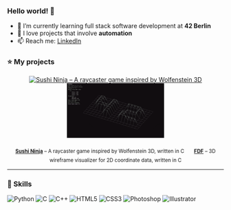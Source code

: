 ### Hello world! 👋

- 🌱 I’m currently learning full stack software development at **42 Berlin**
- 💬 I love projects that involve **automation**
- 📫 Reach me: [LinkedIn](https://www.linkedin.com/in/dmitrijslasko)
<!--
- ⭐ Check out these projects of mine I'm proud of:
- [Sushi Ninja – A raycaster game inspired by Wolfenstein 3D, written in C](https://github.com/dmitrijslasko/42_cub3D_advanced)
- [FDF – 3D wireframe models visualizator a set of 2D coordinates, written in C](https://github.com/dmitrijslasko/42_fdf)
-->

### ⭐ My projects

<p align="center">
  <a href="https://github.com/dmitrijslasko/42_cub3D_advanced">
    <img src="https://img.youtube.com/vi/zGh0d-RLmI8/maxresdefault.jpg" alt="Sushi Ninja – A raycaster game inspired by Wolfenstein 3D" width="45%">
  </a>
  <a href="https://github.com/dmitrijslasko/42_fdf">
    <img src="https://raw.githubusercontent.com/dmitrijslasko/42_fdf/192dcd393a4a817a25a64ad245a87558c0b146fc/_img/fdf-github-preview.png" alt="FDF – 3D wireframe models visualizator" width="45%">
  </a>
</p>

<p align="center">
  <sub>
    <b><a href="https://github.com/dmitrijslasko/42_cub3D_advanced">Sushi Ninja</a></b> – A raycaster game inspired by Wolfenstein 3D, written in C  
    &nbsp;&nbsp;&nbsp;&nbsp;&nbsp;
    <b><a href="https://github.com/dmitrijslasko/42_fdf">FDF</a></b> – 3D wireframe visualizer for 2D coordinate data, written in C
  </sub>
</p>

<!-- - 👯 I’m looking to collaborate on ... -->
<!-- - 🤔 I’m looking for help with ... -->

---

### 🧠 Skills
<p align="left">
  <img src="https://img.shields.io/badge/Python-3776AB?style=for-the-badge&logo=python&logoColor=yellow" alt="Python">
  <img src="https://img.shields.io/badge/C-A8B9CC?style=for-the-badge&logo=c&logoColor=black" alt="C">
  <img src="https://img.shields.io/badge/C++-00599C?style=for-the-badge&logo=cplusplus&logoColor=white" alt="C++">
  <img src="https://img.shields.io/badge/HTML5-E34F26?style=for-the-badge&logo=html5&logoColor=white" alt="HTML5">
  <img src="https://img.shields.io/badge/CSS3-1572B6?style=for-the-badge&logo=css3&logoColor=white" alt="CSS3">
  <img src="https://img.shields.io/badge/Adobe%20Photoshop-31A8FF?style=for-the-badge&logo=adobephotoshop&logoColor=white" alt="Photoshop">
  <img src="https://img.shields.io/badge/Adobe%20Illustrator-FF9A00?style=for-the-badge&logo=adobeillustrator&logoColor=white" alt="Illustrator">
</p>
